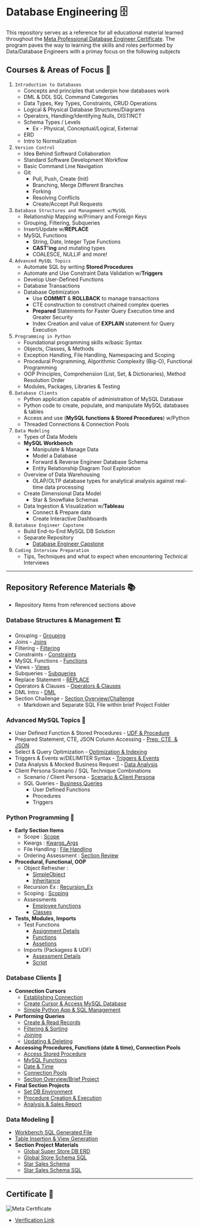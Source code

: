 # Database Engineering 🗄️
This repository serves as a reference for all educational material learned throughout the [Meta Professional Database Engineer Certificate](https://www.coursera.org/professional-certificates/meta-database-engineer). The program paves the way to learning the skills and roles performed by Data/Database Engineers with a primay focus on the following subjects

## **Courses & Areas of Focus 🔦**
1. `Introduction to Databases`
    - Concepts and principles that underpin how databases work
    - DML & DDL SQL Command Categories
    - Data Types, Key Types, Constraints, CRUD Operations
    - Logical & Physical Database Structures/Diagrams
    - Operators, Handling/Identifying Nulls, DISTINCT
    - Schema Types / Levels
        - Ex - Physical, Conceptual/Logical, External
    - ERD
    - Intro to Normalization
2. `Version Control`
    - Idea Behind Softward Collaboration
    - Standard Software Development Workflow
    - Basic Command Line Navigation
    - Git
        * Pull, Push, Create (Init)
        * Branching, Merge Different Branches
        * Forking
        * Resolving Conflicts
        * Create/Accept Pull Requests
3. `Database Structures and Management w/MySQL`
    - Relationship Mapping w/Primary and Foreign Keys
    - Grouping, Filtering, Subqueries
    - Insert/Update w/**REPLACE**
    - MySQL Functions
        * String, Date, Integer Type Functions
        * **CAST'ing** and mutating types
        * COALESCE, NULLIF and more!
4. `Advanced MySQL Topics`
    - Automate SQL by writing **Stored Procedures**
    - Automate and Use Constraint Data Validation w/**Triggers**
    - Develop User-Defined Functions
    - Database Transactions
    - Database Optimization
        * Use **COMMIT** & **ROLLBACK** to manage transactions
        * CTE construction to construct chained complex queries
        * **Prepared** Statements for Faster Query Execution time and Greater Security
        * Index Creation and value of **EXPLAIN** statement for Query Execution
5. `Programming in Python`
    - Foundational programming skills w/basic Syntax
    - Objects, Classes, & Methods
    - Exception Handling, File Handling, Namespacing and Scoping
    - Procedural Programming, Algorithmic Complexity (Big-O), Functional Programming
    - OOP Principles, Comprehension (List, Set, & Dictionaries), Method Resolution Order
    - Modules, Packages, Libraries & Testing
6. `Database Clients`
    - Python application capable of administration of MySQL Database
    - Python code to create, populate, and manipulate MySQL databases & tables
    - Access and use (**MySQL functions & Stored Procedures**) w/Python
    - Threaded Connections & Connection Pools
7. `Data Modeling`
    - Types of Data Models
    - **MySQL Workbench**
        - Manipulate & Manage Data
        - Model a Database
        - Forward & Reverse Engineer Database Schema
        - Entity Relationship Diagram Tool Exploration
    - Overview of Data Warehousing
        * OLAP/OLTP database types for analytical analysis against real-time data processing
    - Create Dimensional Data Model 
        * Star & Snowflake Schemas
    - Data Ingestion & Visualization w/**Tableau**
        * Connect & Prepare data 
        * Create Interactive Dashboards
8. `Database Engineer Capstone`
    - Build End-to-End MySQL DB Solution
    - Separate Repository
        - [Database Engineer Capstone](https://github.com/craigtrupp/db-capstone-project/tree/main)
9. `Coding Interview Preparation`
    - Tips, Techniques and what to expect when encountering Technical Interviews

---

## **Repository Reference Materials** 📚
* Repository Items from referenced sections above

### **Database Structures & Management** 🏗️
* Grouping - [Grouping](/MySQL_Structures_Management/Grouping_data.md)
* Joins - [Joins](/MySQL_Structures_Management/Joins.md)
* Filtering - [Filtering](/MySQL_Structures_Management/Filtering_Data.md)
* Constraints - [Constraints](/MySQL_Structures_Management/Constraints.md)
* MySQL Functions - [Functions](/MySQL_Structures_Management/MySQL_Funcs.md)
* Views - [Views](/MySQL_Structures_Management/Views_Lab.md)
* Subqueries - [Subqueries](/MySQL_Structures_Management/Subqueries.md)
* Replace Statement - [REPLACE](/MySQL_Structures_Management/Replace_Lab.md)
* Operators & Clauses - [Operators & Clauses](/MySQL_Structures_Management/Operators_Clasuse_Endwk1.md)
* DML Intro - [DML](/MySQL_Structures_Management/ChngALTERStructure.md)
* Section Challenge - [Section Overview/Challenge](/MySQL_Structures_Management/MySQLDB_Project)
    - Markdown and Separate SQL File within brief Project Folder

### **Advanced MySQL Topics** 🎯
* User Defined Function & Stored Procedures - [UDF & Procedure](/AdvMySQL_Topics/Dev_Funcs.md)
* Prepared Statement, CTE, JSON Column Accessing - [Prep, CTE, & JSON](/AdvMySQL_Topics/Optimization_Techniques.md)
* Select & Query Optimization - [Optimization & Indexing](/AdvMySQL_Topics/Select_Optimization.md)
* Triggers & Events w/DELIMITER Syntax - [Triggers & Events](/AdvMySQL_Topics/Triggers.md)
* Data Analysis & Mocked Business Request - [Data Analysis](/AdvMySQL_Topics/Data_Analysis_MySQL.md)
* Client Persona Scenario / SQL Technique Combinations 
    - Scenario / Client Persona - [Scenario & Client Persona](/AdvMySQL_Topics/Closing_Course_Task/DAnalysis_Client_Persona.md)
    - SQL Queries - [Business Queries](/AdvMySQL_Topics/Closing_Course_Task/Client_Persona_Queries.sql)
        - User Defined Functions
        * Procedures
        * Triggers

### **Python Programming** 🐍
* **Early Section Items**
    - Scope : [Scope](/PythonProgramming/Wk1_Wk2_Items/ScopeReview.py)
    - Kwargs : [Kwargs_Args](/PythonProgramming/Wk1_Wk2_Items/kwargs_args.py)
    - File Handling : [File Handling](/PythonProgramming/Wk1_Wk2_Items/file_handling.py)
    - Ordering Assessment : [Section Review](/PythonProgramming/Wk1_Wk2_Items/ordering_assessment.py)
* **Procedural, Functional, OOP**
    - Object Refresher : 
        - [SimpleObject](/PythonProgramming/Procedural_Functional_OOP_Wk3/CustomObj.py)
        - [Inheritance](/PythonProgramming/Procedural_Functional_OOP_Wk3/More_Obj_passing.py)
    - Recursion Ex : [Recursion_Ex](/PythonProgramming/Procedural_Functional_OOP_Wk3/Reverse_Recurse.py)
    - Scoping : [Scoping](/PythonProgramming/Procedural_Functional_OOP_Wk3/Scoping.py)
    - Assessments
        * [Employee functions](/PythonProgramming/Procedural_Functional_OOP_Wk3/wk3_first_assessment.py)
        * [Classes](/PythonProgramming/Procedural_Functional_OOP_Wk3/abstract_pythassmnt.py)
* **Tests, Modules, Imports**
    * Test Functions 
        - [Assignment Details](/PythonProgramming/Import_Scope_Wk4/Write_Tests_Functions/README.md)
        - [Functions](/PythonProgramming/Import_Scope_Wk4/Write_Tests_Functions/spellcheck.py)
        - [Assetions](/PythonProgramming/Import_Scope_Wk4/Write_Tests_Functions/test_spellcheck.py)
    * Imports (Packagess & UDF)
        - [Assessment Details](/PythonProgramming/Import_Scope_Wk4/Assessment_I_S/README.md)
        - [Script](/PythonProgramming/Import_Scope_Wk4/Assessment_I_S/jsongenerator.py)

### **Database Clients** 🌉
* **Connection Cursors**
    * [Establishing Connection](/Database%20Clients/Wk1_Connction_Cursors/Making%20your%20MySQL_Python%20connection.ipynb)
    * [Create Cursor & Access MySQL Database](/Database%20Clients/Wk1_Connction_Cursors/Working%20with%20cursors.ipynb)
    * [Simple Python App & SQL Management](/Database%20Clients/Wk1_Connction_Cursors/Creating%20a%20table%20structure%20in%20a%20MySQL%20database%20using%20Python.ipynb)
* **Performing Queries**
    * [Create & Read Records](/Database%20Clients/Wk2_PerformingQueries/Creating%20and%20reading%20records%20in%20a%20MySQL%20database%20using%20Python.ipynb)
    * [Filtering & Sorting](/Database%20Clients/Wk2_PerformingQueries/Filtering%20and%20sorting%20data%20in%20a%20MySQL%20database%20using%20Python.ipynb)
    * [Joining](/Database%20Clients/Wk2_PerformingQueries/Performing%20different%20JOIN%20operations%20in%20MySQL%20databases%20using%20Python.ipynb)
    * [Updating & Deleting](/Database%20Clients/Wk2_PerformingQueries/Updating%20and%20deleting%20records%20in%20a%20MySQL%20database%20using%20Python.ipynb)
* **Accessing Procedures, Functions (date & time), Connection Pools**
    * [Access Stored Procedure](/Database%20Clients/Wk3_AdvDBClients/Accessing%20stored%20procedures%20in%20a%20MySQL%20database%20using%20Python.ipynb)
    * [MySQL Functions](/Database%20Clients/Wk3_AdvDBClients/Utilizing%20MySQL%20functions%20with%20Python.ipynb)
    * [Date & Time](/Database%20Clients/Wk3_AdvDBClients/Working%20with%20date%20and%20time%20functions%20in%20Python.ipynb)
    * [Connection Pools](/Database%20Clients/Wk3_AdvDBClients/Working%20with%20connection%20pools.ipynb)
    * [Section Overview/Brief Project](/Database%20Clients/Wk3_AdvDBClients/Little%20Lemon%20analysis%20and%20sales%20report.ipynb)
* **Final Section Projects**
    * [Set DB Environment](/Database%20Clients/Wk4_FinalProjects/Setting%20DB%20Environment.ipynb)
    * [Procedure Creation & Execution](/Database%20Clients/Wk4_FinalProjects/Implement%20and%20query%20stored%20procedures.ipynb)
    * [Analysis & Sales Report](/Database%20Clients/Wk4_FinalProjects/Little%20Lemon%20analysis%20and%20sales%20report.ipynb)

### **Data Modeling** 📸
* [Workbench SQL Generated File](/DataModeling/Wk1_WBench/mysqlwb_model.sql)
* [Table Insertion & View Generation](/DataModeling/Wk1_WBench/insert_n_view.sql)
* **Section Project Materials**
    * [Global Super Store DB ERD](/DataModeling/DataModelProject/GlobalSuperStoreSchemaERD.png)
    * [Global Store Schema SQL](/DataModeling/DataModelProject/GlobalStoreSchema.sql)
    * [Star Sales Schema](/DataModeling/DataModelProject/Star_Schema_Sales.png)
    * [Star Sales Schema SQL](/DataModeling/DataModelProject/star_schema.sql)

---

## **Certificate** 🧾
![Meta Certificate](images/Meta_DBEngineeringCert_1.png)
* [Verification Link](https://coursera.org/verify/professional-cert/JVKWU2TG5H9)